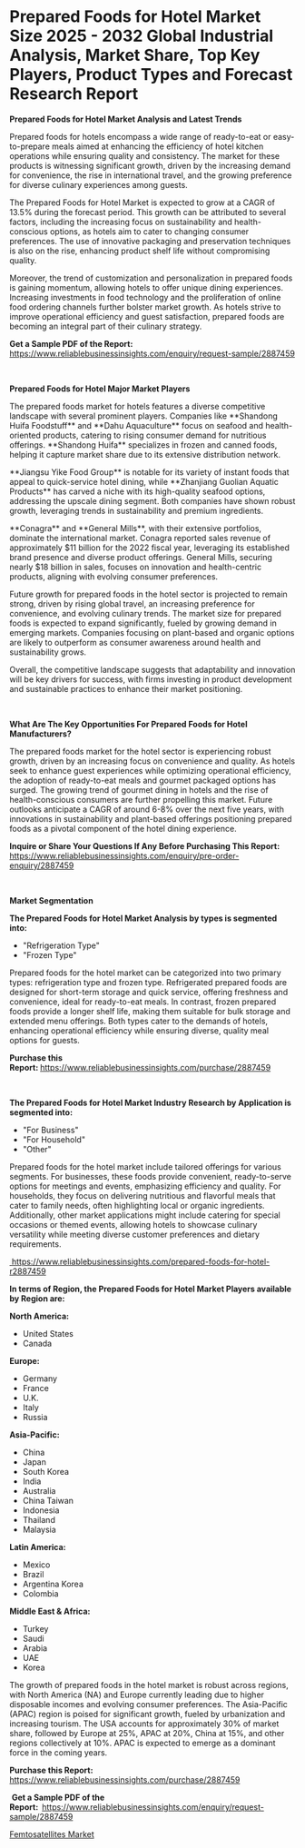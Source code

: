 <p><h1>Prepared Foods for Hotel Market Size 2025 - 2032 Global Industrial Analysis, Market Share, Top Key Players, Product Types and Forecast Research Report</h1></p><p><strong>Prepared Foods for Hotel Market Analysis and Latest Trends</strong></p>
<p><p>Prepared foods for hotels encompass a wide range of ready-to-eat or easy-to-prepare meals aimed at enhancing the efficiency of hotel kitchen operations while ensuring quality and consistency. The market for these products is witnessing significant growth, driven by the increasing demand for convenience, the rise in international travel, and the growing preference for diverse culinary experiences among guests.</p><p>The Prepared Foods for Hotel Market is expected to grow at a CAGR of 13.5% during the forecast period. This growth can be attributed to several factors, including the increasing focus on sustainability and health-conscious options, as hotels aim to cater to changing consumer preferences. The use of innovative packaging and preservation techniques is also on the rise, enhancing product shelf life without compromising quality.</p><p>Moreover, the trend of customization and personalization in prepared foods is gaining momentum, allowing hotels to offer unique dining experiences. Increasing investments in food technology and the proliferation of online food ordering channels further bolster market growth. As hotels strive to improve operational efficiency and guest satisfaction, prepared foods are becoming an integral part of their culinary strategy.</p></p>
<p><strong>Get a Sample PDF of the Report:&nbsp;</strong> <a href="https://www.reliablebusinessinsights.com/enquiry/request-sample/2887459?utm_campaign=3084&utm_medium=2&utm_source=Github&utm_content=ia&utm_term=14032025&utm_id=prepared-foods-for-hotel">https://www.reliablebusinessinsights.com/enquiry/request-sample/2887459</a></p>
<p>&nbsp;</p>
<p><strong>Prepared Foods for Hotel Major Market Players</strong></p>
<p><p>The prepared foods market for hotels features a diverse competitive landscape with several prominent players. Companies like **Shandong Huifa Foodstuff** and **Dahu Aquaculture** focus on seafood and health-oriented products, catering to rising consumer demand for nutritious offerings. **Shandong Huifa** specializes in frozen and canned foods, helping it capture market share due to its extensive distribution network.</p><p>**Jiangsu Yike Food Group** is notable for its variety of instant foods that appeal to quick-service hotel dining, while **Zhanjiang Guolian Aquatic Products** has carved a niche with its high-quality seafood options, addressing the upscale dining segment. Both companies have shown robust growth, leveraging trends in sustainability and premium ingredients.</p><p>**Conagra** and **General Mills**, with their extensive portfolios, dominate the international market. Conagra reported sales revenue of approximately $11 billion for the 2022 fiscal year, leveraging its established brand presence and diverse product offerings. General Mills, securing nearly $18 billion in sales, focuses on innovation and health-centric products, aligning with evolving consumer preferences.</p><p>Future growth for prepared foods in the hotel sector is projected to remain strong, driven by rising global travel, an increasing preference for convenience, and evolving culinary trends. The market size for prepared foods is expected to expand significantly, fueled by growing demand in emerging markets. Companies focusing on plant-based and organic options are likely to outperform as consumer awareness around health and sustainability grows.</p><p>Overall, the competitive landscape suggests that adaptability and innovation will be key drivers for success, with firms investing in product development and sustainable practices to enhance their market positioning.</p></p>
<p>&nbsp;</p>
<p><strong>What Are The Key Opportunities For Prepared Foods for Hotel Manufacturers?</strong></p>
<p><p>The prepared foods market for the hotel sector is experiencing robust growth, driven by an increasing focus on convenience and quality. As hotels seek to enhance guest experiences while optimizing operational efficiency, the adoption of ready-to-eat meals and gourmet packaged options has surged. The growing trend of gourmet dining in hotels and the rise of health-conscious consumers are further propelling this market. Future outlooks anticipate a CAGR of around 6-8% over the next five years, with innovations in sustainability and plant-based offerings positioning prepared foods as a pivotal component of the hotel dining experience.</p></p>
<p><strong>Inquire or Share Your Questions If Any Before Purchasing This Report:</strong> <a href="https://www.reliablebusinessinsights.com/enquiry/pre-order-enquiry/2887459?utm_campaign=3084&utm_medium=2&utm_source=Github&utm_content=ia&utm_term=14032025&utm_id=prepared-foods-for-hotel">https://www.reliablebusinessinsights.com/enquiry/pre-order-enquiry/2887459</a></p>
<p>&nbsp;</p>
<p><strong>Market Segmentation</strong></p>
<p><strong>The Prepared Foods for Hotel Market Analysis by types is segmented into:</strong></p>
<p><ul><li>"Refrigeration Type"</li><li>"Frozen Type"</li></ul></p>
<p><p>Prepared foods for the hotel market can be categorized into two primary types: refrigeration type and frozen type. Refrigerated prepared foods are designed for short-term storage and quick service, offering freshness and convenience, ideal for ready-to-eat meals. In contrast, frozen prepared foods provide a longer shelf life, making them suitable for bulk storage and extended menu offerings. Both types cater to the demands of hotels, enhancing operational efficiency while ensuring diverse, quality meal options for guests.</p></p>
<p><strong>Purchase this Report:&nbsp;</strong><a href="https://www.reliablebusinessinsights.com/purchase/2887459?utm_campaign=3084&utm_medium=2&utm_source=Github&utm_content=ia&utm_term=14032025&utm_id=prepared-foods-for-hotel">https://www.reliablebusinessinsights.com/purchase/2887459</a></p>
<p>&nbsp;</p>
<p><strong>The Prepared Foods for Hotel Market Industry Research by Application is segmented into:</strong></p>
<p><ul><li>"For Business"</li><li>"For Household"</li><li>"Other"</li></ul></p>
<p><p>Prepared foods for the hotel market include tailored offerings for various segments. For businesses, these foods provide convenient, ready-to-serve options for meetings and events, emphasizing efficiency and quality. For households, they focus on delivering nutritious and flavorful meals that cater to family needs, often highlighting local or organic ingredients. Additionally, other market applications might include catering for special occasions or themed events, allowing hotels to showcase culinary versatility while meeting diverse customer preferences and dietary requirements.</p></p>
<p><a href="https://www.reliablebusinessinsights.com/prepared-foods-for-hotel-r2887459?utm_campaign=3084&utm_medium=2&utm_source=Github&utm_content=ia&utm_term=14032025&utm_id=prepared-foods-for-hotel">&nbsp;https://www.reliablebusinessinsights.com/prepared-foods-for-hotel-r2887459</a></p>
<p><strong>In terms of Region, the Prepared Foods for Hotel Market Players available by Region are:</strong></p>
<p>
    <p> <strong> North America: </strong>
        <ul>
            <li>United States</li>
            <li>Canada</li>
        </ul>
        </p> 
    <p> <strong> Europe: </strong>
        <ul>
            <li>Germany</li>
            <li>France</li>
            <li>U.K.</li>
            <li>Italy</li>
            <li>Russia</li>
        </ul>
        </p> 
    <p> <strong> Asia-Pacific: </strong>
        <ul>
            <li>China</li>
            <li>Japan</li>
            <li>South Korea</li>
            <li>India</li>
            <li>Australia</li>
            <li>China Taiwan</li>
            <li>Indonesia</li>
            <li>Thailand</li>
            <li>Malaysia</li>
        </ul>
        </p> 
    <p> <strong> Latin America: </strong>
        <ul>
            <li>Mexico</li>
            <li>Brazil</li>
            <li>Argentina Korea</li>
            <li>Colombia</li>
        </ul>
        </p> 
    <p> <strong> Middle East & Africa: </strong>
        <ul>
            <li>Turkey</li>
            <li>Saudi</li>
            <li>Arabia</li>
            <li>UAE</li>
            <li>Korea</li>
        </ul>
    </p>
    </p>
<p><p>The growth of prepared foods in the hotel market is robust across regions, with North America (NA) and Europe currently leading due to higher disposable incomes and evolving consumer preferences. The Asia-Pacific (APAC) region is poised for significant growth, fueled by urbanization and increasing tourism. The USA accounts for approximately 30% of market share, followed by Europe at 25%, APAC at 20%, China at 15%, and other regions collectively at 10%. APAC is expected to emerge as a dominant force in the coming years.</p></p>
<p><strong>Purchase this Report: </strong><a href="https://www.reliablebusinessinsights.com/purchase/2887459?utm_campaign=3084&utm_medium=2&utm_source=Github&utm_content=ia&utm_term=14032025&utm_id=prepared-foods-for-hotel">https://www.reliablebusinessinsights.com/purchase/2887459</a></p>
<p>&nbsp;<strong>Get a Sample PDF of the Report:&nbsp;&nbsp;</strong><a href="https://www.reliablebusinessinsights.com/enquiry/request-sample/2887459?utm_campaign=3084&utm_medium=2&utm_source=Github&utm_content=ia&utm_term=14032025&utm_id=prepared-foods-for-hotel">https://www.reliablebusinessinsights.com/enquiry/request-sample/2887459</a></p>
<p><strong></strong></p>
<p><p><a href="https://github.com/saroarmaicky/Market-Research-Report-List-1/blob/main/femtosatellites-market.md?utm_campaign=3084&utm_medium=2&utm_source=Github&utm_content=ia&utm_term=14032025&utm_id=prepared-foods-for-hotel">Femtosatellites Market</a></p></p>